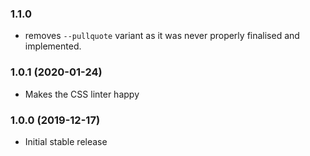 ### 1.1.0

* removes `--pullquote` variant as it was never properly finalised and implemented.

### 1.0.1 (2020-01-24)

* Makes the CSS linter happy

### 1.0.0 (2019-12-17)

* Initial stable release
